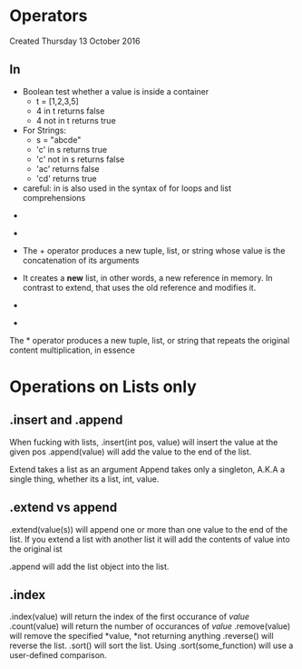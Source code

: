 # Operators
Created Thursday 13 October 2016

In
--

* Boolean test whether a value is inside a container
	* t = [1,2,3,5]
	* 4 in t returns false
	* 4 not in t returns true
* For Strings:
	* s = "abcde"
	* 'c' in s returns true
	* 'c' not in s returns false
	* 'ac' returns false
	* 'cd' returns true
* careful: in is also used in the syntax of for loops and list comprehensions


+
-

* The + operator produces a new tuple, list, or string whose value is the concatenation of its arguments
* It creates a **new** list, in other words, a new reference in memory. In contrast to extend, that uses the old reference and modifies it.


*
-
The * operator produces a new tuple, list, or string that repeats the original content
multiplication, in essence

Operations on Lists only
========================

.insert and .append
-------------------
When fucking with lists, .insert(int pos, value) will insert the value at the given pos
.append(value) will add the value to the end of the list.

Extend takes a list as an argument
Append takes only a singleton, A.K.A a single thing, whether its a list, int, value.

.extend vs append
-----------------
.extend(value(s)) will append one or more than one value to the end of the list. If you extend a list with another list it will add the contents of value into the original ist

.append will add the list object into the list.

.index
------
.index(value) will return the index of the first occurance of *value*
.count(value) will return the number of occurances of *value*
.remove(value) will remove the specified *value, *not returning anything
.reverse() will reverse the list.
.sort() will sort the list.
Using .sort(some_function) will use a user-defined comparison.





